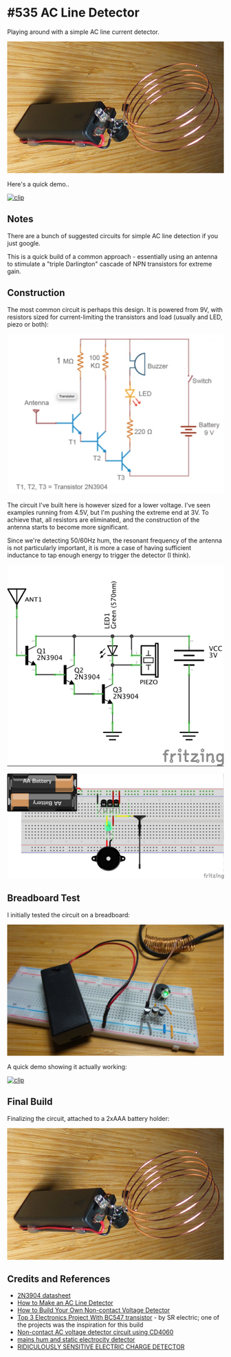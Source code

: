 # #535 AC Line Detector

Playing around with a simple AC line current detector.

![Build](./assets/AcLineDetector_build.jpg?raw=true)

Here's a quick demo..

[![clip](https://img.youtube.com/vi/SgX1PESmsKk/0.jpg)](https://www.youtube.com/watch?v=SgX1PESmsKk)

## Notes

There are a bunch of suggested circuits for simple AC line detection if you just google.

This is a quick build of a common approach - essentially using an antenna to stimulate a "triple Darlington" cascade of NPN transistors for extreme gain.

## Construction

The most common circuit is perhaps this design. It is powered from 9V,
with resistors sized for current-limiting the transistors and load (usually and LED, piezo or both):

[![common_circuit](./assets/common_circuit.png?raw=true)](https://www.jameco.com/Jameco/workshop/jamecofavorites/non-contact-AC-voltage-detector.html)

The circuit I've built here is however sized for a lower voltage. I've seen examples running from 4.5V, but I'm pushing the extreme end at 3V.
To achieve that, all resistors are eliminated, and the construction of the antenna starts to become more significant.

Since we're detecting 50/60Hz hum, the resonant frequency of the antenna is not particularly important,
it is more a case of having sufficient inductance to tap enough energy to trigger the detector (I think).

![Schematic](./assets/AcLineDetector_schematic.jpg?raw=true)

![Breadboard](./assets/AcLineDetector_bb.jpg?raw=true)

## Breadboard Test

I initially tested the circuit on a breadboard:

![AcLineDetector_bb_build](./assets/AcLineDetector_bb_build.jpg?raw=true)

A quick demo showing it actually working:

[![clip](https://img.youtube.com/vi/qbaslZapmZA/0.jpg)](https://www.youtube.com/watch?v=qbaslZapmZA)

## Final Build

Finalizing the circuit, attached to a 2xAAA battery holder:

![AcLineDetector_build](./assets/AcLineDetector_build.jpg?raw=true)

## Credits and References

* [2N3904 datasheet](https://www.futurlec.com/Transistors/2N3904.shtml)
* [How to Make an AC Line Detector](https://www.instructables.com/id/How-to-Make-an-AC-Line-Detector/)
* [How to Build Your Own Non-contact Voltage Detector](https://www.jameco.com/Jameco/workshop/jamecofavorites/non-contact-AC-voltage-detector.html)
* [Top 3 Electronics Project With BC547 transistor](https://www.youtube.com/watch?v=LLsDq0cN2H8) - by SR electric; one of the projects was the inspiration for this build
* [Non-contact AC voltage detector circuit using CD4060](https://www.eleccircuit.com/non-contact-ac-detector-voltage-tester-using-cd4060/)
* [mains hum and static electrocity detector](https://www.edaboard.com/showthread.php?309680-mains-hum-and-static-electrocity-detector)
* [RIDICULOUSLY SENSITIVE ELECTRIC CHARGE DETECTOR](http://amasci.com/emotor/chargdet.html)
